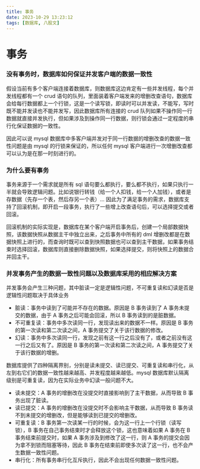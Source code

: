 ```yaml
---
title: 事务
date: 2023-10-29 13:23:12
tags: [数据库, 八股文]
---
```


# 事务

### 没有事务时，数据库如何保证并发客户端的数据一致性

假设当前有多个客户端连接着数据库，则数据库这边肯定有一些并发线程，每个并发线程都有一个 crud 语句的队列，里面装着客户端发来的增删改查语句，数据库会给每行数据都上一个行锁，这是一个读写锁，即读时可以并发读，不能写，写时既不能并发读也不能并发写，因此数据库所有连接的 crud 队列如果不操作同一行数据就直接并发执行，但如果涉及到操作同一行数据，则行锁会通过一定程度的串行化保证数据的一致性。

因此可以说 mysql 数据库中多客户端并发对于同一行数据的增删改查的数据一致性问题是由 mysql 的行锁来保证的，所以任何 mysql 客户端进行一次增删改查都可以认为是在那一时刻进行的。

### 为什么要有事务

事务来源于一个需求就是所有 sql 语句要么都执行，要么都不执行，如果只执行一半就会导致逻辑问题。比如说银行转钱（给一个人扣钱，给一个人加钱），或者是存数据（先存一个表，然后存另一个表）...
因此为了满足事务的需求，数据库支持了回滚机制，即开启一段事务，执行了一些增上改查语句后，可以选择提交或者回滚。

回滚机制的实际实现是，数据库在某个客户端开启事务后，创建一个局部数据快照，该数据快照从数据主干中独立出来，之后事务中所有的 dml 增删改都是在数据快照上进行的，而查询时既可以查到快照数据也可以查到主干数据，如果事务结束时选择回滚，数据库则直接删除数据快照，如果选择提交，则将快照上的数据合并回主干。

### 并发事务产生的数据一致性问题以及数据库采用的相应解决方案

并发事务会产生三种问题，其中脏读一定是逻辑性问题，不可重复读和幻读是否是逻辑性问题取决于具体业务

- 脏读：事务中读到了可能并不存在的数据。原因是 B 事务读到了 A 事务未提交的数据，由于 A 事务之后可能会回滚，所以 B 事务读到的是脏数据。
- 不可重复读：事务中多次读同一行，发现读出来的数据不一样。原因是 B 事务的第一次读和第二次读之间，A 事务提交了关于该行数据的修改。
- 幻读：事务中多次读同一行，发现之前有这一行之后没有了，或者之前没有这一行之后又有了。原因是 B 事务的第一次读和第二次读之间，A 事务提交了关于该行数据的增删。

数据库提供了四种隔离界别，分别是读未提交、读已提交、可重复读和串行化，从左到右它们的数据一致性越来越高、并发程度越来越低。mysql 数据库默认隔离级别是可重复读，因为在实际业务中幻读一般问题不大。

- 读未提交：A 事务的增删改在没提交时直接影响到了主干数据，从而导致 B 事务出现了脏读。
- 读已提交：A 事务的增删改在没提交时不会影响主干数据，从而导致 B 事务读不到未提交的增删改，但是能够读到已提交的增删改。
- 可重复读：B 事务第一次读某一行的时候，会为这一行上一个行锁（读写锁），B 事务在自己事务结束时才会释放这个锁，这也意味着如果 A 事务在 B 事务结束前提交时，如果 A 事务涉及到修改了这一行，则 A 事务的提交会因为拿不到锁而阻塞等待，因此 B 事务在结束前即使多次读了这一行，也不会产生数据一致性问题。
- 串行化：所有事务串行化互斥执行，因此不会出现任何数据一致性问题。
